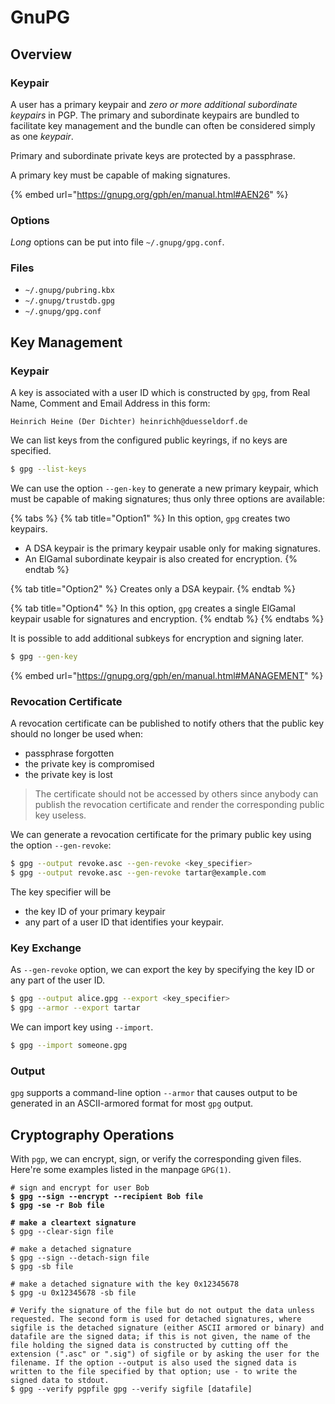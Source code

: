 # GnuPG

## Overview

### Keypair

A user has a primary keypair and _zero or more additional subordinate keypairs_ in PGP. The primary and subordinate keypairs are bundled to facilitate key management and the bundle can often be considered simply as one _keypair_.

Primary and subordinate private keys are protected by a passphrase.

A primary key must be capable of making signatures.

{% embed url="https://gnupg.org/gph/en/manual.html#AEN26" %}

### Options

_Long_ options can be put into file `~/.gnupg/gpg.conf`.

### Files

* `~/.gnupg/pubring.kbx`
* `~/.gnupg/trustdb.gpg`
* `~/.gnupg/gpg.conf`

## Key Management

### Keypair

A key is associated with a user ID which is constructed by `gpg`, from Real Name, Comment and Email Address in this form:

`Heinrich Heine (Der Dichter) heinrichh@duesseldorf.de`

We can list keys from the configured public keyrings, if no keys are specified.

```bash
$ gpg --list-keys
```

We can use the option `--gen-key` to generate a new primary keypair, which must be capable of making signatures; thus only three options are available:

{% tabs %}
{% tab title="Option1" %}
In this option, `gpg` creates two keypairs.

* A DSA keypair is the primary keypair usable only for making signatures.
* An ElGamal subordinate keypair is also created for encryption.
{% endtab %}

{% tab title="Option2" %}
Creates only a DSA keypair.
{% endtab %}

{% tab title="Option4" %}
In this option, `gpg` creates a single ElGamal keypair usable for signatures and encryption.
{% endtab %}
{% endtabs %}

It is possible to add additional subkeys for encryption and signing later.

```bash
$ gpg --gen-key
```

{% embed url="https://gnupg.org/gph/en/manual.html#MANAGEMENT" %}

### Revocation Certificate

A revocation certificate can be published to notify others that the public key should no longer be used when:

* passphrase forgotten
* the private key is compromised
* the private key is lost

> The certificate should not be accessed by others since anybody can publish the revocation certificate and render the corresponding public key useless.

We can generate a revocation certificate for the primary public key using the option `--gen-revoke`:

```bash
$ gpg --output revoke.asc --gen-revoke <key_specifier>
$ gpg --output revoke.asc --gen-revoke tartar@example.com
```

The key specifier will be

* the key ID of your primary keypair
* any part of a user ID that identifies your keypair.

### Key Exchange

As `--gen-revoke` option, we can export the key by specifying the key ID or any part of the user ID.

```bash
$ gpg --output alice.gpg --export <key_specifier>
$ gpg --armor --export tartar
```

We can import key using `--import`.

```bash
$ gpg --import someone.gpg
```

### Output

`gpg` supports a command-line option `--armor` that causes output to be generated in an ASCII-armored format for most `gpg` output.

## Cryptography Operations

With `pgp`, we can encrypt, sign, or verify the corresponding given files. Here're some examples listed in the manpage `GPG(1)`.

<pre class="language-bash" data-overflow="wrap"><code class="lang-bash"># sign and encrypt for user Bob
<strong>$ gpg --sign --encrypt --recipient Bob file
</strong><strong>$ gpg -se -r Bob file
</strong><strong>
</strong><strong># make a cleartext signature
</strong>$ gpg --clear-sign file

# make a detached signature
$ gpg --sign --detach-sign file
$ gpg -sb file

# make a detached signature with the key 0x12345678
$ gpg -u 0x12345678 -sb file

# Verify the signature of the file but do not output the data unless requested. The second form is used for detached signatures, where sigfile is the detached signature (either ASCII armored or binary) and datafile are the signed data; if this is not given, the name of the file holding the signed data is constructed by cutting off the extension (".asc" or ".sig") of sigfile or by asking the user for the filename. If the option --output is also used the signed data is written to the file specified by that option; use - to write the signed data to stdout.
$ gpg --verify pgpfile gpg --verify sigfile [datafile]
</code></pre>

